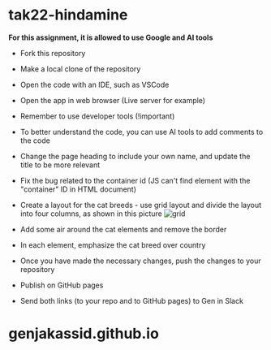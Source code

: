 # tak22-hindamine

**For this assignment, it is allowed to use Google and AI tools**

* Fork this repository

* Make a local clone of the repository

* Open the code with an IDE, such as VSCode

* Open the app in web browser (Live server for example)

* Remember to use developer tools (!important)

* To better understand the code, you can use AI tools to add comments to the code

* Change the page heading to include your own name, and update the title to be more relevant

* Fix the bug related to the container id (JS can't find element with the "container" ID in HTML document)

* Create a layout for the cat breeds - use grid layout and divide the layout into four columns, as shown in this picture
![grid](./grid-w-4-cols.png)

* Add some air around the cat elements and remove the border

* In each element, emphasize the cat breed over country

* Once you have made the necessary changes, push the changes to your repository

* Publish on GitHub pages

* Send both links (to your repo and to GitHub pages) to Gen in Slack
# genjakassid.github.io
